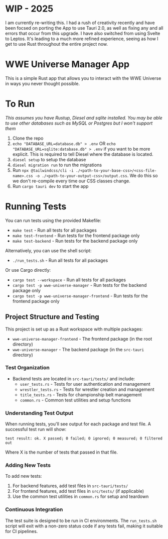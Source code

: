 # WIP - 2025

I am currently re-writing this. I had a rush of creativity recently and have been focsed on porting the App to use Tauri 2.0, as well as fixing any and all errors that occur from this upgrade. I have also switched from using Svelte to Leptos. It's leading to a much more refined experience, seeing as how I get to use Rust throughout the entire project now.

# WWE Universe Manager App

This is a simple Rust app that allows you to interact with the WWE Universe in ways you never thought possible.

# To Run

*This assumes you have Rustup, Diesel and sqlite installed. You may be able to use other databases such as MySQL or Postgres but I won't support them*

1. Clone the repo
2. `echo "DATABASE_URL=database.db" > .env` OR `echo "DATABASE_URL=sqlite:database.db" > .env` if you want to be more explicit. This is required to tell Diesel where the database is located.
3. `diesel setup` to setup the database
4. `diesel migration run` to run the migrations
5. Run `npx @tailwindcss/cli -i ./<path-to-your-base-css>/<css-file-name>.css -o ./<path-to-your-output-css>/output.css`. We do this so we don't re-compile every time our CSS classes change.
6. Run `cargo tauri dev` to start the app

# Running Tests

You can run tests using the provided Makefile:

- `make test` - Run all tests for all packages
- `make test-frontend` - Run tests for the frontend package only
- `make test-backend` - Run tests for the backend package only

Alternatively, you can use the shell script:

- `./run_tests.sh` - Run all tests for all packages

Or use Cargo directly:

- `cargo test --workspace` - Run all tests for all packages
- `cargo test -p wwe-universe-manager` - Run tests for the backend package only
- `cargo test -p wwe-universe-manager-frontend` - Run tests for the frontend package only

## Project Structure and Testing

This project is set up as a Rust workspace with multiple packages:

- `wwe-universe-manager-frontend` - The frontend package (in the root directory)
- `wwe-universe-manager` - The backend package (in the `src-tauri` directory)

### Test Organization

- Backend tests are located in `src-tauri/tests/` and include:
  - `user_tests.rs` - Tests for user authentication and management
  - `wrestler_tests.rs` - Tests for wrestler creation and management
  - `title_tests.rs` - Tests for championship belt management
  - `common.rs` - Common test utilities and setup functions

### Understanding Test Output

When running tests, you'll see output for each package and test file. A successful test run will show:

```
test result: ok. X passed; 0 failed; 0 ignored; 0 measured; 0 filtered out
```

Where X is the number of tests that passed in that file.

### Adding New Tests

To add new tests:

1. For backend features, add test files in `src-tauri/tests/`
2. For frontend features, add test files in `src/tests/` (if applicable)
3. Use the common test utilities in `common.rs` for setup and teardown

### Continuous Integration

The test suite is designed to be run in CI environments. The `run_tests.sh` script will exit with a non-zero status code if any tests fail, making it suitable for CI pipelines.
